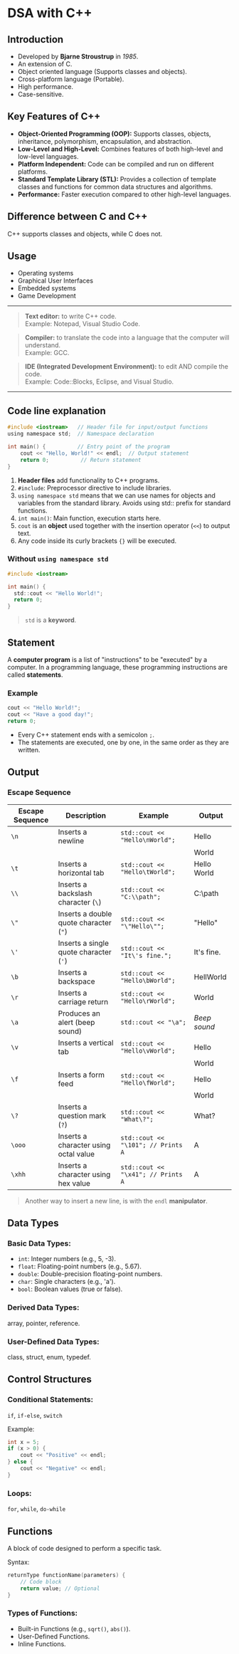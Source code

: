 # DSA with C++

## Introduction
- Developed by **Bjarne Stroustrup** in _1985_.
- An extension of C.
- Object oriented language (Supports classes and objects).
- Cross-platform language (Portable).
- High performance.
- Case-sensitive.

## Key Features of C++
- **Object-Oriented Programming (OOP):** Supports classes, objects, inheritance, polymorphism, encapsulation, and abstraction.
- **Low-Level and High-Level:** Combines features of both high-level and low-level languages.
- **Platform Independent:** Code can be compiled and run on different platforms.
- **Standard Template Library (STL):** Provides a collection of template classes and functions for common data structures and algorithms.
- **Performance:** Faster execution compared to other high-level languages.

## Difference between C and C++
C++ supports classes and objects, while C does not.

## Usage
- Operating systems
- Graphical User Interfaces
- Embedded systems
- Game Development

---

> **Text editor:** to write C++ code.<br>Example: Notepad, Visual Studio Code.

> **Compiler:** to translate the code into a language that the computer will understand.<br>Example: GCC.

> **IDE (Integrated Development Environment):** to edit AND compile the code.<br>Example: Code::Blocks, Eclipse, and Visual Studio.

---

## Code line explanation
``` c
#include <iostream>   // Header file for input/output functions
using namespace std;  // Namespace declaration

int main() {          // Entry point of the program
    cout << "Hello, World!" << endl;  // Output statement
    return 0;          // Return statement
}
```
1. **Header files** add functionality to C++ programs.
1. `#include`: Preprocessor directive to include libraries.
2. `using namespace std` means that we can use names for objects and variables from the standard library. Avoids using std:: prefix for standard functions.
3. `int main()`: Main function, execution starts here.
4. `cout` is an **object** used together with the insertion operator (`<<`) to output text.
5. Any code inside its curly brackets `{}` will be executed.

### Without `using namespace std`
```c
#include <iostream>

int main() {
  std::cout << "Hello World!";
  return 0;
}
```
> `std` is a **keyword**.

## Statement
A **computer program** is a list of "instructions" to be "executed" by a computer.
In a programming language, these programming instructions are called **statements**.

### Example
```c
cout << "Hello World!";
cout << "Have a good day!";
return 0;
```

- Every C++ statement ends with a semicolon `;`. 
- The statements are executed, one by one, in the same order as they are written.

## Output


### Escape Sequence
| Escape Sequence | Description                               | Example                             | Output             |
|------------------|-------------------------------------------|-------------------------------------|--------------------|
| `\n`            | Inserts a newline                        | `std::cout << "Hello\nWorld";`      | Hello              |
|                  |                                           |                                     | World              |
| `\t`            | Inserts a horizontal tab                 | `std::cout << "Hello\tWorld";`      | Hello    World     |
| `\\`            | Inserts a backslash character (`\`)       | `std::cout << "C:\\path";`          | C:\path            |
| `\"`            | Inserts a double quote character (`"`)    | `std::cout << "\"Hello\"";`         | "Hello"            |
| `\'`            | Inserts a single quote character (`'`)    | `std::cout << "It\'s fine.";`       | It's fine.         |
| `\b`            | Inserts a backspace                      | `std::cout << "Hello\bWorld";`      | HellWorld          |
| `\r`            | Inserts a carriage return                | `std::cout << "Hello\rWorld";`      | World              |
| `\a`            | Produces an alert (beep sound)            | `std::cout << "\a";`                | *Beep sound*       |
| `\v`            | Inserts a vertical tab                   | `std::cout << "Hello\vWorld";`      | Hello              |
|                  |                                           |                                     |      World         |
| `\f`            | Inserts a form feed                      | `std::cout << "Hello\fWorld";`      | Hello              |
|                  |                                           |                                     |      World         |
| `\?`            | Inserts a question mark (`?`)             | `std::cout << "What\?";`            | What?              |
| `\ooo`          | Inserts a character using octal value    | `std::cout << "\101"; // Prints A`  | A                  |
| `\xhh`          | Inserts a character using hex value      | `std::cout << "\x41"; // Prints A`  | A                  |

> Another way to insert a new line, is with the `endl` **manipulator**.

## Data Types

### Basic Data Types:
- `int`: Integer numbers (e.g., 5, -3).
- `float`: Floating-point numbers (e.g., 5.67).
- `double`: Double-precision floating-point numbers.
- `char`: Single characters (e.g., 'a').
- `bool`: Boolean values (true or false).


### Derived Data Types:
array, pointer, reference.

### User-Defined Data Types:
class, struct, enum, typedef.

## Control Structures

### Conditional Statements:
`if`, `if-else`, `switch`

Example:
```c
int x = 5;
if (x > 0) {
    cout << "Positive" << endl;
} else {
    cout << "Negative" << endl;
} 
```

### Loops:
`for`, `while`, `do-while`

## Functions
A block of code designed to perform a specific task.

Syntax:
```c
returnType functionName(parameters) {
    // Code block
    return value; // Optional
}
```

### Types of Functions:
- Built-in Functions (e.g., `sqrt()`, `abs()`).
- User-Defined Functions.
- Inline Functions.